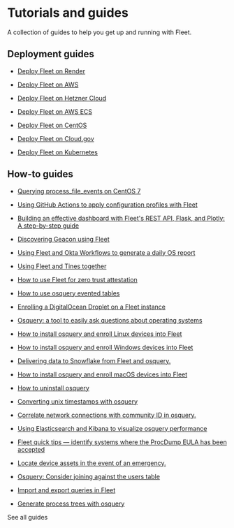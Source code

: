 # Tutorials and guides

A collection of guides to help you get up and running with Fleet.

## Deployment guides

- [Deploy Fleet on Render](http://fleetdm.com/deploy/deploying-fleet-on-render)

- [Deploy Fleet on AWS](http://fleetdm.com/deploy/deploying-fleet-on-aws-with-terraform)

- [Deploy Fleet on Hetzner Cloud](http://fleetdm.com/deploy/deploy-fleet-on-hetzner-cloud)

- [Deploy Fleet on AWS ECS](https://fleetdm.com/docs/deploy/deploy-fleet-on-aws-ecs)

- [Deploy Fleet on CentOS](https://fleetdm.com/docs/deploy/deploy-fleet-on-centos)

- [Deploy Fleet on Cloud.gov](https://fleetdm.com/docs/deploy/cloudgov)

- [Deploy Fleet on Kubernetes](https://fleetdm.com/docs/deploy/deploy-fleet-on-kubernetes)

## How-to guides

- [Querying process_file_events on CentOS 7](https://fleetdm.com/guides/querying-process-file-events-table-on-centos-7)

- [Using GitHub Actions to apply configuration profiles with Fleet](https://fleetdm.com/guides/using-github-actions-to-apply-configuration-profiles-with-fleet)

- [Building an effective dashboard with Fleet's REST API, Flask, and Plotly: A step-by-step guide](https://fleetdm.com/guides/building-an-effective-dashboard-with-fleet-rest-api-flask-and-plotly)

- [Discovering Geacon using Fleet](https://fleetdm.com/guides/discovering-geacon-using-fleet)

- [Using Fleet and Okta Workflows to generate a daily OS report](https://fleetdm.com/guides/using-fleet-and-okta-workflows-to-generate-a-daily-os-report)

- [Using Fleet and Tines together](https://fleetdm.com/guides/using-fleet-and-tines-together)

- [How to use Fleet for zero trust attestation](https://fleetdm.com/guides/zero-trust-attestation-with-fleet)

- [How to use osquery evented tables](https://fleetdm.com/guides/osquery-evented-tables-overview)

- [Enrolling a DigitalOcean Droplet on a Fleet instance](https://fleetdm.com/guides/enrolling-a-digital-ocean-droplet-on-a-fleet-instance)

- [Osquery: a tool to easily ask questions about operating systems](https://fleetdm.com/guides/osquery-a-tool-to-easily-ask-questions-about-operating-systems)

- [How to install osquery and enroll Linux devices into Fleet](https://fleetdm.com/guides/how-to-install-osquery-and-enroll-linux-devices-into-fleet)

- [How to install osquery and enroll Windows devices into Fleet](https://fleetdm.com/guides/how-to-install-osquery-and-enroll-windows-devices-into-fleet)

- [Delivering data to Snowflake from Fleet and osquery.](https://fleetdm.com/guides/delivering-data-to-snowflake-from-fleet-and-osquery)

- [How to install osquery and enroll macOS devices into Fleet](https://fleetdm.com/guides/how-to-install-osquery-and-enroll-macos-devices-into-fleet)

- [How to uninstall osquery](https://fleetdm.com/guides/how-to-uninstall-osquery)

- [Converting unix timestamps with osquery](https://fleetdm.com/guides/converting-unix-timestamps-with-osquery)

- [Correlate network connections with community ID in osquery.](https://fleetdm.com/guides/correlate-network-connections-with-community-id-in-osquery)

- [Using Elasticsearch and Kibana to visualize osquery performance](https://fleetdm.com/guides/using-elasticsearch-and-kibana-to-visualize-osquery-performance)

- [Fleet quick tips — identify systems where the ProcDump EULA has been accepted](https://fleetdm.com/guides/fleet-quick-tips-querying-procdump-eula-has-been-accepted)

- [Locate device assets in the event of an emergency.](https://fleetdm.com/guides/locate-assets-with-osquery)

- [Osquery: Consider joining against the users table](https://fleetdm.com/guides/osquery-consider-joining-against-the-users-table)

- [Import and export queries in Fleet](https://fleetdm.com/guides/import-and-export-queries-in-fleet)

- [Generate process trees with osquery](https://fleetdm.com/guides/generate-process-trees-with-osquery)


<animated-arrow-button href="https://fleetdm.com/guides">See all guides</animated-arrow-button>

<meta name="description" value="Links to deployment tutorials and guides for using Fleet.">
<meta name="pageOrderInSection" value="300">
